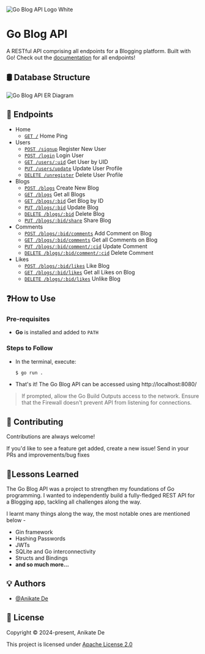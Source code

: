 ![Go Blog API Logo White](https://github.com/Anikate-De/blog-api/assets/40452578/e1c89389-2b6b-459b-9739-a044956f4c55)

# Go Blog API

A RESTful API comprising all endpoints for a Blogging platform. Built with Go!
Check out the [documentation](https://documenter.getpostman.com/view/4793515/2sA3BgBFzL) for all endpoints!


## 🛢 Database Structure
![Go Blog API ER Diagram](https://github.com/Anikate-De/blog-api/assets/40452578/52a391b2-4bce-48de-a17a-ed1ea74029b1)

## 🔗 Endpoints
 - Home
   - [`GET /`](https://documenter.getpostman.com/view/4793515/2sA3BgBFzL#0c30f6fb-84e4-4b9e-a000-55fb89a9fc5a) Home Ping
 - Users
   - [`POST /signup`](https://documenter.getpostman.com/view/4793515/2sA3BgBFzL#133ef327-771b-4dc2-be57-47bcadbed7c6) Register New User
   - [`POST /login`](https://documenter.getpostman.com/view/4793515/2sA3BgBFzL#cd1ac2b7-14de-4f89-926c-672f2e305231) Login User
   - [`GET /users/:uid`](https://documenter.getpostman.com/view/4793515/2sA3BgBFzL#c052d070-733a-455e-93b5-a67ed0a61fcb) Get User by UID
   - [`PUT /users/update`](https://documenter.getpostman.com/view/4793515/2sA3BgBFzL#ea807659-6903-4418-b4ad-86746169e33b) Update User Profile
   - [`DELETE /unregister`](https://documenter.getpostman.com/view/4793515/2sA3BgBFzL#bb14c3a3-0c31-4683-b896-9ed4dbcfe638) Delete User Profile
 - Blogs
   - [`POST /blogs`](https://documenter.getpostman.com/view/4793515/2sA3BgBFzL#00db488f-2cbf-4bf9-ac0e-55d9aa9df709) Create New Blog
   - [`GET /blogs`](https://documenter.getpostman.com/view/4793515/2sA3BgBFzL#e295c773-a04c-4c97-9650-d2189a5d01a5) Get all Blogs
   - [`GET /blogs/:bid`](https://documenter.getpostman.com/view/4793515/2sA3BgBFzL#e6d074dd-bc6f-43d2-9e4a-4ce125301d84) Get Blog by ID
   - [`PUT /blogs/:bid`](https://documenter.getpostman.com/view/4793515/2sA3BgBFzL#8e7f412c-aba5-4f87-b34c-a5408f266a91) Update Blog
   - [`DELETE /blogs/:bid`](https://documenter.getpostman.com/view/4793515/2sA3BgBFzL#ec88edbb-5f02-4061-94bf-4bf751fb7c32) Delete Blog
   - [`PUT /blogs/:bid/share`](https://documenter.getpostman.com/view/4793515/2sA3BgBFzL#d6ab6a81-f431-4552-afca-0d63370ce4b3) Share Blog
 - Comments
   - [`POST /blogs/:bid/comments`](https://documenter.getpostman.com/view/4793515/2sA3BgBFzL#9e0b9367-734d-42d9-a19e-4182638540ea) Add Comment on Blog
   - [`GET /blogs/:bid/comments`](https://documenter.getpostman.com/view/4793515/2sA3BgBFzL#31a20c1e-5034-4d68-b603-9a2988ad9b46) Get all Comments on Blog
   - [`PUT /blogs/:bid/comment/:cid`](https://documenter.getpostman.com/view/4793515/2sA3BgBFzL#2ce0fc14-cf6a-4f12-bc86-53d62c888d3a) Update Comment
   - [`DELETE /blogs/:bid/comment/:cid`](https://documenter.getpostman.com/view/4793515/2sA3BgBFzL#e62b9a89-8a5a-4706-a8c9-104e807aff24) Delete Comment
 - Likes
   - [`POST /blogs/:bid/likes`](https://documenter.getpostman.com/view/4793515/2sA3BgBFzL#a362946f-10ed-4e5d-b969-f91c77065bb9) Like Blog
   - [`GET /blogs/:bid/likes`](https://documenter.getpostman.com/view/4793515/2sA3BgBFzL#0ac30cd5-29e6-494f-b8de-d119b97f38d9) Get all Likes on Blog
   - [`DELETE /blogs/:bid/likes`](https://documenter.getpostman.com/view/4793515/2sA3BgBFzL#dc240007-cce8-49f2-a1b2-f1c9a75d3501) Unlike Blog

## ❓How to Use

### Pre-requisites

- **Go** is installed and added to `PATH`

### Steps to Follow

- In the terminal, execute:
  
  ```bash
  $ go run .
  ```

- That's it! The Go Blog API can be accessed using http://localhost:8080/

> If prompted, allow the Go Build Outputs access to the network. Ensure that the Firewall doesn't prevent API from listening for connections.

## 🤝 Contributing

Contributions are always welcome!

If you'd like to see a feature get added, create a new issue!
Send in your PRs and improvements/bug fixes

## 📖Lessons Learned

The Go Blog API was a project to strengthen my foundations of Go programming. I wanted to independently build a fully-fledged REST API for a Blogging app, tackling all challenges along the way.

I learnt many things along the way, the most notable ones are mentioned below -

- Gin framework
- Hashing Passwords
- JWTs
- SQLite and Go interconnectivity
- Structs and Bindings
- **and so much more...**

## 💡 Authors

- [@Anikate De](https://www.github.com/Anikate-De)

## 📝 License

Copyright © 2024-present, Anikate De

This project is licensed under [Apache License 2.0](LICENSE)
